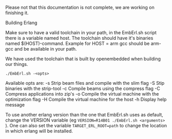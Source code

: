Please not that this documentation is not complete, we are working on finishing it.

Building Erlang

Make sure to have a valid toolchain in your path, in the EmbErl.sh script there
is a variable named host. The toolchain should have it's binaries named
$(HOST)-command. Example for HOST = arm gcc should be arm-gcc and be available
in your path.

We have used the toolchain that is built by openembedded when building our things.

`./EmbErl.sh -<opts>`

Available opts are:
-s          Strip beam files and compile with the slim flag
-S          Stip binaries with the strip-tool
-c          Compile beams using the compress flag
-C          Compress applications into zip's
-o <arg>    Compile the virtual machine with the <arg> optimization flag
-H <arg>    Compile the virtual machine for the host <arg>
-h          Display help message


To use another erlang version than the one that  EmbErl.sh uses as default, change the VERSION variable (eg `VERSION=R14B01 ./EmbErl.sh <arguments>` ). One can also set the variable `TARGET_ERL_ROOT=path` to change the location in which erlang will be installed.
